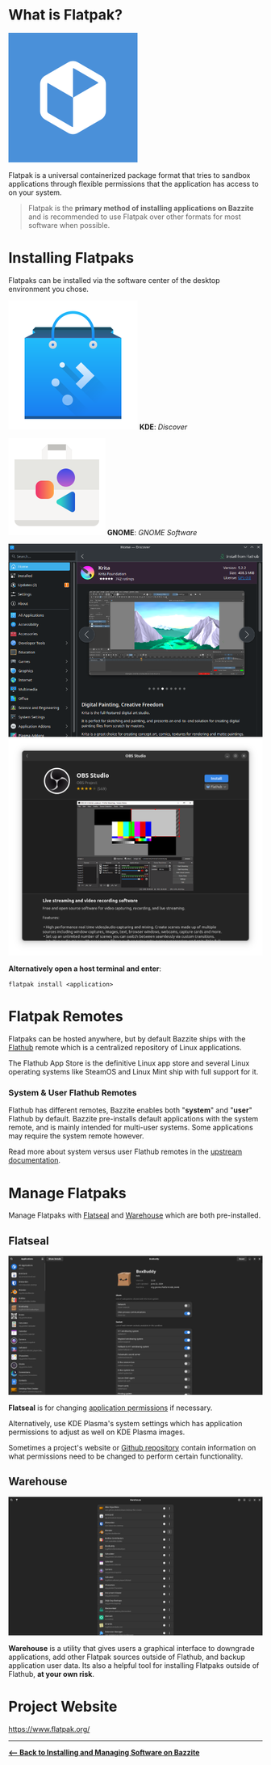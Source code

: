 <!-- ANCHOR: METADATA -->
<!--{"url_discourse": "https://universal-blue.discourse.group/docs?topic=2636", "fetched_at": "2024-09-03 16:43:08.564302+00:00"}-->
<!-- ANCHOR_END: METADATA -->

# What is Flatpak?

![Flatpak|100x100, 100%](../img/Flatpak.png)

Flatpak is a universal containerized package format that tries to sandbox applications through flexible permissions that the application has access to on your system.  


> Flatpak is the **primary method of installing applications on Bazzite** and is recommended to use Flatpak over other formats for most software when possible.

# Installing Flatpaks

Flatpaks can be installed via the software center of the desktop environment you chose.

![Discover|50x50, 100%](../img/7eXW7jIZAYeKMUVOCf0daVYKX2n.png) 
**KDE**: *Discover*

![GNOME Software|50x50, 100%](../img/i4jmn9qO4tJkCIKbE6iOLCRkPtR.png) 
**GNOME**: *GNOME Software* 

![Discover|659x500, 100%](../img/ktGkdD7dmJEDfOipPNWaGQLSUAE.png)
![GNOME Software Center](../img/fsykftNe5xGcslvq4pETWwlVIA1.png)



**Alternatively open a host terminal and enter**:
```
flatpak install <application>
```

# Flatpak Remotes

Flatpaks can be hosted anywhere, but by default Bazzite ships with the [Flathub](https://flathub.org/) remote which is a centralized repository of Linux applications.

The Flathub App Store is the definitive Linux app store and several Linux operating systems like SteamOS and Linux Mint ship with full support for it.

### System & User Flathub Remotes

Flathub has different remotes, Bazzite enables both "**system**" and "**user**" Flathub by default.  Bazzite pre-installs default applications with the system remote, and is mainly intended for multi-user systems.  Some applications may require the system remote however.

Read more about system versus user Flathub remotes in the [upstream documentation](https://docs.flathub.org/docs/for-users/user-vs-system-install/).

# Manage Flatpaks

Manage Flatpaks with [Flatseal](https://github.com/tchx84/Flatseal) and [Warehouse](https://github.com/flattool/warehouse) which are both pre-installed.

## Flatseal

![Flatseal|690x376](../img/q8Lz4vZCAGmTdHoyjax4xousECV.png)

**Flatseal** is for changing [application permissions](https://github.com/tchx84/Flatseal/blob/92e675e5ad2129f2aabf324261570eef442494f6/DOCUMENTATION.md) if necessary.

Alternatively, use KDE Plasma's system settings which has application permissions to adjust as well on KDE Plasma images.

Sometimes a project's website or [Github repository](https://github.com/flathub/com.discordapp.Discord/wiki/Rich-Precense-(discord-rpc)#flatpak-applications) contain information on what permissions need to be changed to perform certain functionality.

## Warehouse

![Warehouse|690x376](../img/mjRkX8RgxfbDwLhe4zyjIoL2Ifr.png)

**Warehouse** is a utility that gives users a graphical interface to downgrade applications, add other Flatpak sources outside of Flathub, and backup application user data.  Its also a helpful tool for installing Flatpaks outside of Flathub, **at your own risk**.


# Project Website

https://www.flatpak.org/


<hr>

[**<-- Back to Installing and Managing Software on Bazzite**](https://universal-blue.discourse.group/docs?topic=35)